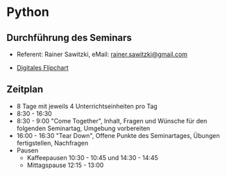 # Python

## Durchführung des Seminars

* Referent: Rainer Sawitzki, eMail: rainer.sawitzki@gmail.com

* [Digitales Flipchart](https://docs.google.com/presentation/d/1jeVtGZc4tuMNf6Pp3rE3721B-OYxEH6YXJ0_Y2LKnYA/edit?usp=sharing)

## Zeitplan
* 8 Tage mit jeweils 4 Unterrichtseinheiten pro Tag
* 8:30 - 16:30
* 8:30 - 9:00 "Come Together", Inhalt, Fragen und Wünsche für den folgenden Seminartag, Umgebung vorbereiten
* 16:00 - 16:30 "Tear Down", Offene Punkte des Seminartages, Übungen fertigstellen, Nachfragen
* Pausen
  * Kaffeepausen 10:30 - 10:45 und 14:30 - 14:45
  * Mittagspause 12:15 - 13:00

